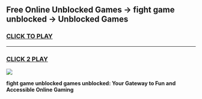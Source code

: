 
## Free Online Unblocked Games → fight game unblocked → Unblocked Games
<h3>
<a href="https://premium.freeplayer.one?title=fight_game_unblocked&ref=21F">CLICK TO PLAY</a></h3>
<hr>

<h3>
<a href="https://premium.freeplayer.one?title=fight_game_unblocked&ref=21F">CLICK 2 PLAY</a>
  
</h3>

<a href="https://premium.freeplayer.one?title=fight_game_unblocked&ref=21F/"><img src="https://clearcache.store/games.png"></a>


**fight game unblocked games unblocked: Your Gateway to Fun and Accessible Online Gaming**
